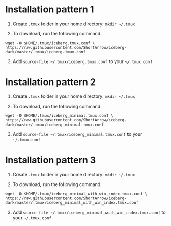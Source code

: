# Installation pattern 1

1. Create `.tmux` folder in your home directory: `mkdir ~/.tmux`

2. To download, run the following command:
```
wget -O $HOME/.tmux/iceberg.tmux.conf \
https://raw.githubusercontent.com/ShortArrow/iceberg-dark/master/.tmux/iceberg.tmux.conf
```

3. Add `source-file ~/.tmux/iceberg.tmux.conf` to your `~/.tmux.conf`

# Installation pattern 2

1. Create `.tmux` folder in your home directory: `mkdir ~/.tmux`

2. To download, run the following command:
```
wget -O $HOME/.tmux/iceberg_minimal.tmux.conf \
https://raw.githubusercontent.com/ShortArrow/iceberg-dark/master/.tmux/iceberg_minimal.tmux.conf
```

3. Add `source-file ~/.tmux/iceberg_minimal.tmux.conf` to your `~/.tmux.conf`


# Installation pattern 3

1. Create `.tmux` folder in your home directory: `mkdir ~/.tmux`

2. To download, run the following command:
```
wget -O $HOME/.tmux/iceberg_minimal_with_win_index.tmux.conf \
https://raw.githubusercontent.com/ShortArrow/iceberg-dark/master/.tmux/iceberg_minimal_with_win_index.tmux.conf
```

3. Add `source-file ~/.tmux/iceberg_minimal_with_win_index.tmux.conf` to your `~/.tmux.conf`
